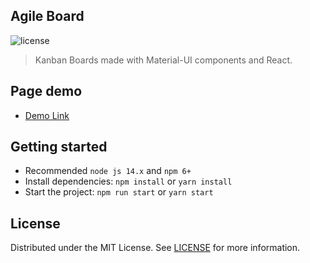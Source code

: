 ## Agile Board 

![license](https://img.shields.io/badge/license-MIT-blue.svg)

> Kanban Boards made with Material-UI components and React.

## Page demo

- [Demo Link](https://agile-board-mr3111.vercel.app/login)

## Getting started

- Recommended `node js 14.x` and `npm 6+`
- Install dependencies: `npm install` or `yarn install`
- Start the project: `npm run start` or `yarn start`

## License

Distributed under the MIT License. See [LICENSE](https://github.com/minimal-ui-kit/minimal.free/blob/main/LICENSE.md) for more information.
